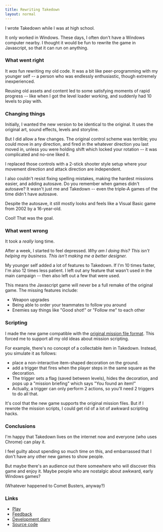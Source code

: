 ```yaml
---
title: Rewriting Takedown
layout: normal
---
```


I wrote Takedown while I was at high school.

It only worked in Windows. These days, I often don't have a Windows computer nearby. I thought it would be fun to rewrite the game in Javascript, so that it can run on anything.

### What went right

It _was_ fun rewriting my old code. It was a bit like peer-programming with my younger self -- a person who was endlessly enthusiastic, though extremely inexperienced.

Reusing old assets and content led to some satisfying moments of rapid progress -- like when I got the level loader working, and suddenly had 10 levels to play with.

### Changing things

Initially, I wanted the new version to be identical to the original. It uses the original art, sound effects, levels and storyline.

But I did allow a few changes. The original control scheme was terrible; you could move in any direction, and fired in the whatever direction you last moved in, unless you were holding shift which locked your rotation -- it was complicated and no-one liked it.

I replaced those controls with a 2-stick shooter style setup where your movement direction and attack direction are independent.

I also couldn't resist fixing spelling mistakes, making the hardest missions easier, and adding autosave. Do you remember when games didn't autosave? It wasn't just me and Takedown -- even the triple-A games of the time didn't have autosave.

Despite the autosave, it still mostly looks and feels like a Visual Basic game from 2002 by a 16-year-old.

Cool! That was the goal.

### What went wrong

It took a _really_ long time.

After a week, I started to feel depressed. _Why am I doing this? This isn't helping my business. This isn't making me a better designer._

My younger self added a lot of features to Takedown. If I'm 10 times faster, I'm also 12 times less patient. I left out any feature that wasn't used in the main campaign -- then also left out a few that were used.

This means the Javascript game will never be a full remake of the original game. The missing features include:

* Weapon upgrades
* Being able to order your teammates to follow you around
* Enemies say things like "Good shot!" or "Follow me" to each other

### Scripting

I made the new game compatible with the [original mission file format](https://github.com/mgatland/takedown/blob/cbee0ef23787000dc3df97391a1d0893412b33d2/web/res/01.tdm). This forced me to support all my old ideas about mission scripting.

For example, there's no concept of a collectable item in Takedown. Instead, you simulate it as follows:

* place a non-interactive item-shaped decoration on the ground.
* add a trigger that fires when the player steps in the same square as the decoration.
* The trigger sets a flag (saved between levels), hides the decoration, and pops up a "mission briefing" which says "You found an item!"
* Actually, a trigger can only perform 2 actions, so you'll need 2 triggers to do all that.

It's cool that the new game supports the original mission files. But if I rewrote the mission scripts, I could get rid of a lot of awkward scripting hacks.

### Conclusions

I'm happy that Takedown lives on the internet now and everyone (who uses Chrome) can play it.

I feel guilty about spending so much time on this, and embarrassed that I don't have any other new games to show people.

But maybe there's an audience out there somewhere who will discover this game and enjoy it. Maybe people who are nostalgic about awkward, early Windows games?

(Whatever happened to Comet Busters, anyway?)

### Links

* [Play](/games/takedown/play/)
* [Feedback](https://mgatland.hackpad.com/Takedown-feedback-zAiAZphmA8u)
* [Development diary](https://mgatland.hackpad.com/Game-5-TakeDown-port-to-JavaScript-SJaOnQoFBPy)
* [Source code](http://www.github.com/mgatland/takedown/)